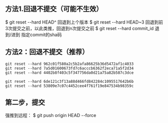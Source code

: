 ## 方法1.回退不提交（可能不生效）

$ git reset --hard HEAD^ 回退到上个版本
$ git reset --hard HEAD~3 回退到前3次提交之前，以此类推，回退到n次提交之前
$ git reset --hard commit_id 退到/进到 指定commit的sha码

## 方法2：回退不提交（推荐）
```
git reset --hard 962c01f580a2c5b2afa86625b36d5472af1c4033
git reset --hard 7a5d01600673fd7c6acccb6362f2eca71a5f2d34
git reset --hard 4402b8f403c5f347756da0d21a75a82b587c3dce

git reset --hard 6de121c3f13a88d466fd842284c1095517642b6b
git reset --hard 53809e7c07c4452cee4f761f19e847534b98359c
```

## 第二步，提交
强推到远程：
$ 
git push origin HEAD --force

